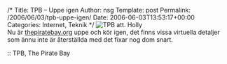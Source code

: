 /*
 Title: TPB &#8211; Uppe igen
 Author: nsg
 Template: post
 Permalink: /2006/06/03/tpb-uppe-igen/
 Date: 2006-06-03T13:53:17+00:00
 Categories: Internet, Teknik
*/
<img id="image71" src="http://web.enesge.eu/%7Es/wordpress/wp-content/uploads/2006/06/hollybay.thumbnail.jpg" alt="TPB att. Holly" />  
Nu är [thepiratebay.org][1] uppe och kör igen, det finns vissa virtuella detaljer som ännu inte är återställda med det fixar nog dom snart.

:: TPB, The Pirate Bay

<small></small>

 [1]: http://www.thepiratebay.org